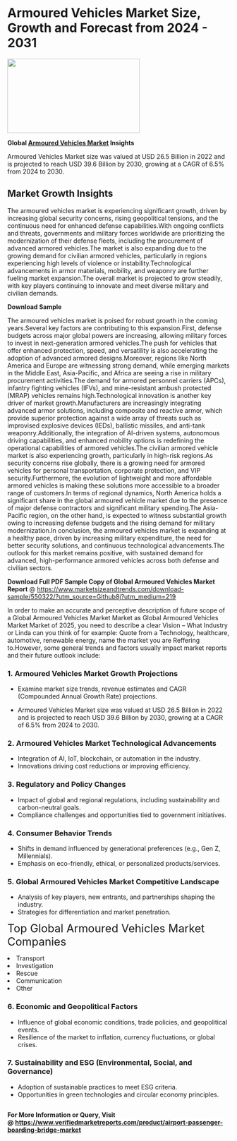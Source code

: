 <H1>Armoured Vehicles Market Size, Growth and Forecast from 2024 - 2031</H1><img class="aligncenter size-medium wp-image-584254" src="https://thirdeyenews.in/wp-content/uploads/2024/09/Global-Market-Research-300x168.jpeg" alt="" width="300" height="168" /><p><strong>Global&nbsp;<a href="https://www.marketsizeandtrends.com/download-sample/550322/?utm_source=Github8j?utm_medium=219">Armoured Vehicles Market</a> Insights</strong></p><p>Armoured Vehicles Market size was valued at USD 26.5 Billion in 2022 and is projected to reach USD 39.6 Billion by 2030, growing at a CAGR of 6.5% from 2024 to 2030.</p><p><h2>Market Growth Insights</h2> <p>The armoured vehicles market is experiencing significant growth, driven by increasing global security concerns, rising geopolitical tensions, and the continuous need for enhanced defense capabilities.With ongoing conflicts and threats, governments and military forces worldwide are prioritizing the modernization of their defense fleets, including the procurement of advanced armored vehicles.The market is also expanding due to the growing demand for civilian armored vehicles, particularly in regions experiencing high levels of violence or instability.Technological advancements in armor materials, mobility, and weaponry are further fueling market expansion.The overall market is projected to grow steadily, with key players continuing to innovate and meet diverse military and civilian demands.</p> <p><strong>Download Sample</strong></p> <p>The armoured vehicles market is poised for robust growth in the coming years.Several key factors are contributing to this expansion.First, defense budgets across major global powers are increasing, allowing military forces to invest in next-generation armored vehicles.The push for vehicles that offer enhanced protection, speed, and versatility is also accelerating the adoption of advanced armored designs.Moreover, regions like North America and Europe are witnessing strong demand, while emerging markets in the Middle East, Asia-Pacific, and Africa are seeing a rise in military procurement activities.The demand for armored personnel carriers (APCs), infantry fighting vehicles (IFVs), and mine-resistant ambush protected (MRAP) vehicles remains high.Technological innovation is another key driver of market growth.Manufacturers are increasingly integrating advanced armor solutions, including composite and reactive armor, which provide superior protection against a wide array of threats such as improvised explosive devices (IEDs), ballistic missiles, and anti-tank weaponry.Additionally, the integration of AI-driven systems, autonomous driving capabilities, and enhanced mobility options is redefining the operational capabilities of armored vehicles.The civilian armored vehicle market is also experiencing growth, particularly in high-risk regions.As security concerns rise globally, there is a growing need for armored vehicles for personal transportation, corporate protection, and VIP security.Furthermore, the evolution of lightweight and more affordable armored vehicles is making these solutions more accessible to a broader range of customers.In terms of regional dynamics, North America holds a significant share in the global armoured vehicle market due to the presence of major defense contractors and significant military spending.The Asia-Pacific region, on the other hand, is expected to witness substantial growth owing to increasing defense budgets and the rising demand for military modernization.In conclusion, the armoured vehicles market is expanding at a healthy pace, driven by increasing military expenditure, the need for better security solutions, and continuous technological advancements.The outlook for this market remains positive, with sustained demand for advanced, high-performance armored vehicles across both defense and civilian sectors.<p><span class=""><strong>Download Full PDF Sample Copy of Global Armoured Vehicles Market Report</strong> @ <a href="https://www.marketsizeandtrends.com/download-sample/550322/?utm_source=Github8j?utm_medium=219" target="_blank">https://www.marketsizeandtrends.com/download-sample/550322/?utm_source=Github8j?utm_medium=219</a></span></p><p>In order to make an accurate and perceptive description of future scope of a Global&nbsp;Armoured Vehicles Market Market as Global&nbsp;Armoured Vehicles Market Market of 2025, you need to describe a clear Vision &ndash; What Industry or Linda can you think of for example: Quote from a Technology, healthcare, automotive, renewable energy, name the market you are Reffering to.However, some general trends and factors usually impact market reports and their future outlook include:</p><h3>1.&nbsp;<strong>Armoured Vehicles Market Growth Projections</strong></h3><ul><li>Examine market size trends, revenue estimates and CAGR (Compounded Annual Growth Rate) projections.</li><li><p>Armoured Vehicles Market size was valued at USD 26.5 Billion in 2022 and is projected to reach USD 39.6 Billion by 2030, growing at a CAGR of 6.5% from 2024 to 2030.</p></li></ul><h3>2.&nbsp;<strong>Armoured Vehicles Market Technological Advancements</strong></h3><ul><li>Integration of AI, IoT, blockchain, or automation in the industry.</li><li>Innovations driving cost reductions or improving efficiency.</li></ul><h3>3.&nbsp;<strong>Regulatory and Policy Changes</strong></h3><ul><li>Impact of global and regional regulations, including sustainability and carbon-neutral goals.</li><li>Compliance challenges and opportunities tied to government initiatives.</li></ul><h3>4.&nbsp;<strong>Consumer Behavior Trends</strong></h3><ul><li>Shifts in demand influenced by generational preferences (e.g., Gen Z, Millennials).</li><li>Emphasis on eco-friendly, ethical, or personalized products/services.</li></ul><h3>5.&nbsp;<strong>Global Armoured Vehicles Market Competitive Landscape</strong></h3><ul><li>Analysis of key players, new entrants, and partnerships shaping the industry.</li><li>Strategies for differentiation and market penetration.</li></ul><p data-pm-slice="1 1 []"><span style="color: inherit; font-family: inherit; font-size: 25px;">Top Global Armoured Vehicles Market Companies</span></p><div class="" data-test-id=""><p><li>Transport</li><li> Investigation</li><li> Rescue</li><li> Communication</li><li> Other</li></p></div><h3>6.&nbsp;<strong>Economic and Geopolitical Factors</strong></h3><ul><li>Influence of global economic conditions, trade policies, and geopolitical events.</li><li>Resilience of the market to inflation, currency fluctuations, or global crises.</li></ul><h3>7.&nbsp;<strong>Sustainability and ESG (Environmental, Social, and Governance)</strong></h3><ul><li>Adoption of sustainable practices to meet ESG criteria.</li><li>Opportunities in green technologies and circular economy principles.</li></ul><h2><strong style="font-size: 14px;">For More Information or Query, Visit @&nbsp;</strong><a style="background-color: #ffffff; font-size: 14px;" href="https://www.marketsizeandtrends.com/report/armoured-vehicles-market/" target="_blank">https://www.verifiedmarketreports.com/product/airport-passenger-boarding-bridge-market</a></h2>